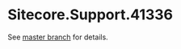 # Sitecore.Support.41336

See [master branch](https://github.com/sitecoresupport/Sitecore.Support.41336) for details.